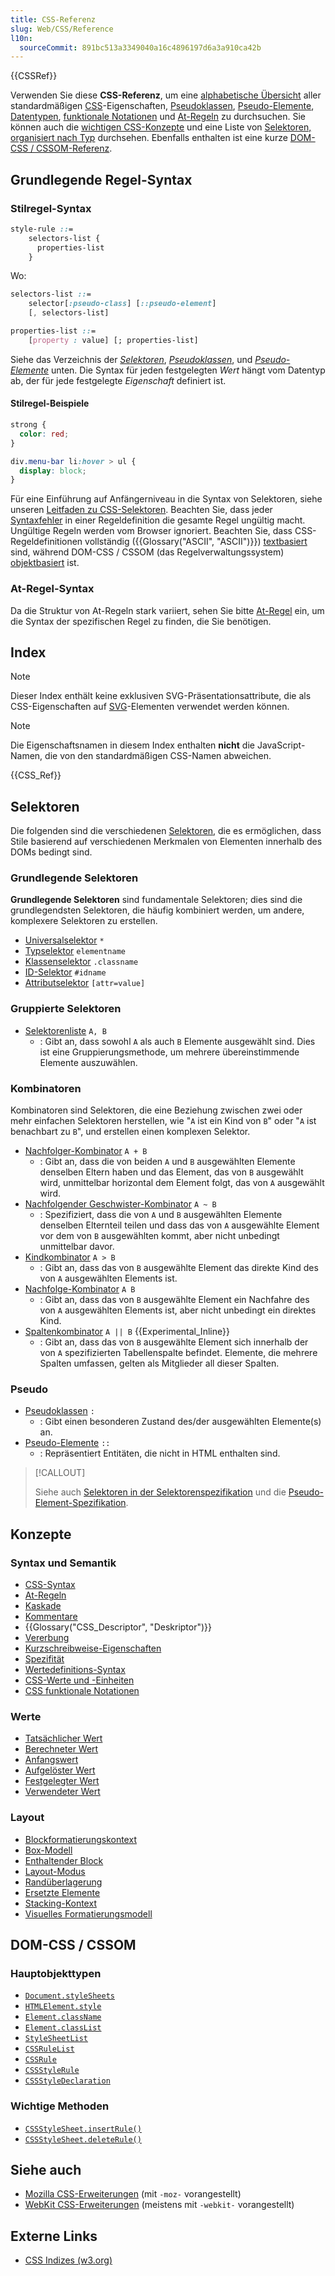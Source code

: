 ```yaml
---
title: CSS-Referenz
slug: Web/CSS/Reference
l10n:
  sourceCommit: 891bc513a3349040a16c4896197d6a3a910ca42b
---
```


{{CSSRef}}

Verwenden Sie diese **CSS-Referenz**, um eine [alphabetische Übersicht](#index) aller standardmäßigen [CSS](/de/docs/Web/CSS)-Eigenschaften, [Pseudoklassen](/de/docs/Web/CSS/Pseudo-classes), [Pseudo-Elemente](/de/docs/Web/CSS/Pseudo-elements), [Datentypen](/de/docs/Web/CSS/CSS_Values_and_Units/CSS_data_types), [funktionale Notationen](/de/docs/Web/CSS/CSS_Values_and_Units/CSS_Value_Functions) und [At-Regeln](/de/docs/Web/CSS/CSS_syntax/At-rule) zu durchsuchen. Sie können auch die [wichtigen CSS-Konzepte](#konzepte) und eine Liste von [Selektoren, organisiert nach Typ](#selektoren) durchsehen. Ebenfalls enthalten ist eine kurze [DOM-CSS / CSSOM-Referenz](#dom-css_cssom).

## Grundlegende Regel-Syntax

### Stilregel-Syntax

```css
style-rule ::=
    selectors-list {
      properties-list
    }
```

Wo:

```css
selectors-list ::=
    selector[:pseudo-class] [::pseudo-element]
    [, selectors-list]

properties-list ::=
    [property : value] [; properties-list]
```

Siehe das Verzeichnis der [_Selektoren_](#selektoren), [_Pseudoklassen_](#pseudo), und _[Pseudo-Elemente](#pseudo)_ unten. Die Syntax für jeden festgelegten _Wert_ hängt vom Datentyp ab, der für jede festgelegte _Eigenschaft_ definiert ist.

#### Stilregel-Beispiele

```css
strong {
  color: red;
}

div.menu-bar li:hover > ul {
  display: block;
}
```

Für eine Einführung auf Anfängerniveau in die Syntax von Selektoren, siehe unseren [Leitfaden zu CSS-Selektoren](/de/docs/Learn_web_development/Core/Styling_basics/Basic_selectors). Beachten Sie, dass jeder [Syntaxfehler](/de/docs/Web/CSS/CSS_syntax/Syntax) in einer Regeldefinition die gesamte Regel ungültig macht. Ungültige Regeln werden vom Browser ignoriert. Beachten Sie, dass CSS-Regeldefinitionen vollständig ({{Glossary("ASCII", "ASCII")}}) [textbasiert](https://www.w3.org/TR/css-syntax-3/#intro) sind, während DOM-CSS / CSSOM (das Regelverwaltungssystem) [objektbasiert](https://www.w3.org/TR/cssom/#introduction) ist.

### At-Regel-Syntax

Da die Struktur von At-Regeln stark variiert, sehen Sie bitte [At-Regel](/de/docs/Web/CSS/CSS_syntax/At-rule) ein, um die Syntax der spezifischen Regel zu finden, die Sie benötigen.

## Index

> [!NOTE]
> Dieser Index enthält keine exklusiven SVG-Präsentationsattribute, die als CSS-Eigenschaften auf [SVG](/de/docs/Web/SVG)-Elementen verwendet werden können.

> [!NOTE]
> Die Eigenschaftsnamen in diesem Index enthalten **nicht** die JavaScript-Namen, die von den standardmäßigen CSS-Namen abweichen.

{{CSS_Ref}}

## Selektoren

Die folgenden sind die verschiedenen [Selektoren](/de/docs/Web/CSS/CSS_selectors), die es ermöglichen, dass Stile basierend auf verschiedenen Merkmalen von Elementen innerhalb des DOMs bedingt sind.

### Grundlegende Selektoren

**Grundlegende Selektoren** sind fundamentale Selektoren; dies sind die grundlegendsten Selektoren, die häufig kombiniert werden, um andere, komplexere Selektoren zu erstellen.

- [Universalselektor](/de/docs/Web/CSS/Universal_selectors) `*`
- [Typselektor](/de/docs/Web/CSS/Type_selectors) `elementname`
- [Klassenselektor](/de/docs/Web/CSS/Class_selectors) `.classname`
- [ID-Selektor](/de/docs/Web/CSS/ID_selectors) `#idname`
- [Attributselektor](/de/docs/Web/CSS/Attribute_selectors) `[attr=value]`

### Gruppierte Selektoren

- [Selektorenliste](/de/docs/Web/CSS/Selector_list) `A, B`
  - : Gibt an, dass sowohl `A` als auch `B` Elemente ausgewählt sind. Dies ist eine Gruppierungsmethode, um mehrere übereinstimmende Elemente auszuwählen.

### Kombinatoren

Kombinatoren sind Selektoren, die eine Beziehung zwischen zwei oder mehr einfachen Selektoren herstellen, wie "`A` ist ein Kind von `B`" oder "`A` ist benachbart zu `B`", und erstellen einen komplexen Selektor.

- [Nachfolger-Kombinator](/de/docs/Web/CSS/Next-sibling_combinator) `A + B`
  - : Gibt an, dass die von beiden `A` und `B` ausgewählten Elemente denselben Eltern haben und das Element, das von `B` ausgewählt wird, unmittelbar horizontal dem Element folgt, das von `A` ausgewählt wird.
- [Nachfolgender Geschwister-Kombinator](/de/docs/Web/CSS/Subsequent-sibling_combinator) `A ~ B`
  - : Spezifiziert, dass die von `A` und `B` ausgewählten Elemente denselben Elternteil teilen und dass das von `A` ausgewählte Element vor dem von `B` ausgewählten kommt, aber nicht unbedingt unmittelbar davor.
- [Kindkombinator](/de/docs/Web/CSS/Child_combinator) `A > B`
  - : Gibt an, dass das von `B` ausgewählte Element das direkte Kind des von `A` ausgewählten Elements ist.
- [Nachfolge-Kombinator](/de/docs/Web/CSS/Descendant_combinator) `A B`
  - : Gibt an, dass das von `B` ausgewählte Element ein Nachfahre des von `A` ausgewählten Elements ist, aber nicht unbedingt ein direktes Kind.
- [Spaltenkombinator](/de/docs/Web/CSS/Column_combinator) `A || B` {{Experimental_Inline}}
  - : Gibt an, dass das von `B` ausgewählte Element sich innerhalb der von `A` spezifizierten Tabellenspalte befindet. Elemente, die mehrere Spalten umfassen, gelten als Mitglieder all dieser Spalten.

### Pseudo

- [Pseudoklassen](/de/docs/Web/CSS/Pseudo-classes) `:`
  - : Gibt einen besonderen Zustand des/der ausgewählten Elemente(s) an.
- [Pseudo-Elemente](/de/docs/Web/CSS/Pseudo-elements) `::`
  - : Repräsentiert Entitäten, die nicht in HTML enthalten sind.

> [!CALLOUT]
>
> Siehe auch [Selektoren in der Selektorenspezifikation](https://drafts.csswg.org/selectors/) und die [Pseudo-Element-Spezifikation](https://drafts.csswg.org/css-pseudo/).

## Konzepte

### Syntax und Semantik

- [CSS-Syntax](/de/docs/Web/CSS/CSS_syntax/Syntax)
- [At-Regeln](/de/docs/Web/CSS/CSS_syntax/At-rule)
- [Kaskade](/de/docs/Web/CSS/CSS_cascade/Cascade)
- [Kommentare](/de/docs/Web/CSS/CSS_syntax/Comments)
- {{Glossary("CSS_Descriptor", "Deskriptor")}}
- [Vererbung](/de/docs/Web/CSS/CSS_cascade/Inheritance)
- [Kurzschreibweise-Eigenschaften](/de/docs/Web/CSS/Shorthand_properties)
- [Spezifität](/de/docs/Web/CSS/CSS_cascade/Specificity)
- [Wertedefinitions-Syntax](/de/docs/Web/CSS/CSS_Values_and_Units/Value_definition_syntax)
- [CSS-Werte und -Einheiten](/de/docs/Web/CSS/CSS_Values_and_Units/)
- [CSS funktionale Notationen](/de/docs/Web/CSS/CSS_Values_and_Units/CSS_Value_Functions)

### Werte

- [Tatsächlicher Wert](/de/docs/Web/CSS/CSS_cascade/actual_value)
- [Berechneter Wert](/de/docs/Web/CSS/CSS_cascade/computed_value)
- [Anfangswert](/de/docs/Web/CSS/CSS_cascade/initial_value)
- [Aufgelöster Wert](/de/docs/Web/CSS/resolved_value)
- [Festgelegter Wert](/de/docs/Web/CSS/CSS_cascade/specified_value)
- [Verwendeter Wert](/de/docs/Web/CSS/CSS_cascade/used_value)

### Layout

- [Blockformatierungskontext](/de/docs/Web/CSS/CSS_display/Block_formatting_context)
- [Box-Modell](/de/docs/Web/CSS/CSS_box_model/Introduction_to_the_CSS_box_model)
- [Enthaltender Block](/de/docs/Web/CSS/CSS_display/Containing_block)
- [Layout-Modus](/de/docs/Web/CSS/Layout_mode)
- [Randüberlagerung](/de/docs/Web/CSS/CSS_box_model/Mastering_margin_collapsing)
- [Ersetzte Elemente](/de/docs/Web/CSS/Replaced_element)
- [Stacking-Kontext](/de/docs/Web/CSS/CSS_positioned_layout/Understanding_z-index/Stacking_context)
- [Visuelles Formatierungsmodell](/de/docs/Web/CSS/Visual_formatting_model)

## DOM-CSS / CSSOM

### Hauptobjekttypen

- [`Document.styleSheets`](/de/docs/Web/API/Document/styleSheets)
- [`HTMLElement.style`](/de/docs/Web/API/HTMLElement/style)
- [`Element.className`](/de/docs/Web/API/Element/className)
- [`Element.classList`](/de/docs/Web/API/Element/classList)
- [`StyleSheetList`](/de/docs/Web/API/StyleSheetList)
- [`CSSRuleList`](/de/docs/Web/API/CSSRuleList)
- [`CSSRule`](/de/docs/Web/API/CSSRule)
- [`CSSStyleRule`](/de/docs/Web/API/CSSStyleRule)
- [`CSSStyleDeclaration`](/de/docs/Web/API/CSSStyleDeclaration)

### Wichtige Methoden

- [`CSSStyleSheet.insertRule()`](/de/docs/Web/API/CSSStyleSheet/insertRule)
- [`CSSStyleSheet.deleteRule()`](/de/docs/Web/API/CSSStyleSheet/deleteRule)

## Siehe auch

- [Mozilla CSS-Erweiterungen](/de/docs/Web/CSS/Mozilla_Extensions) (mit `-moz-` vorangestellt)
- [WebKit CSS-Erweiterungen](/de/docs/Web/CSS/WebKit_Extensions) (meistens mit `-webkit-` vorangestellt)

## Externe Links

- [CSS Indizes (w3.org)](https://www.w3.org/TR/CSS/#indices)
